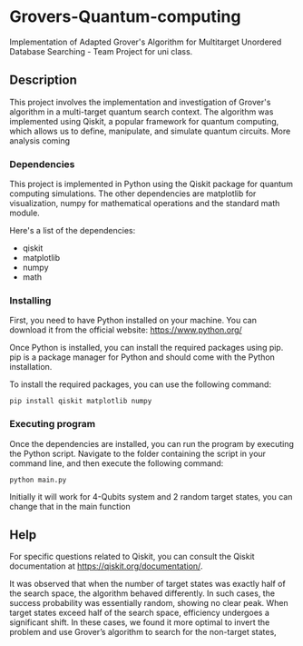 # Grovers-Quantum-computing

Implementation of Adapted Grover's Algorithm for Multitarget Unordered Database Searching - Team Project for uni class. 

## Description

This project involves the implementation and investigation of Grover's algorithm in a multi-target quantum search context. The algorithm was implemented using Qiskit, a popular framework for quantum computing, which allows us to define, manipulate, and simulate quantum circuits.
More analysis coming

### Dependencies

This project is implemented in Python using the Qiskit package for quantum computing simulations. The other dependencies are matplotlib for visualization, numpy for mathematical operations and the standard math module.

Here's a list of the dependencies:

* qiskit
* matplotlib
* numpy
* math

### Installing

First, you need to have Python installed on your machine. You can download it from the official website: https://www.python.org/

Once Python is installed, you can install the required packages using pip. pip is a package manager for Python and should come with the Python installation.

To install the required packages, you can use the following command:
```
pip install qiskit matplotlib numpy

```


### Executing program

Once the dependencies are installed, you can run the program by executing the Python script. Navigate to the folder containing the script in your command line, and then execute the following command:
```
python main.py
```
Initially it will work for 4-Qubits system and 2 random target states, you can change that in the main function
## Help
For specific questions related to Qiskit, you can consult the Qiskit documentation at https://qiskit.org/documentation/.

It was observed that when the number of target states was exactly half of the search space, the algorithm behaved differently. In such cases, the success probability was essentially random, showing no clear peak.
When target states exceed half of the search space, efficiency undergoes a significant shift. In these cases, we found it more optimal to invert the problem and use Grover’s algorithm to search for the non-target states,



